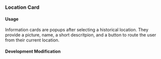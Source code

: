 ### Location Card

#### Usage

Information cards are popups after selecting a historical location. They provide a picture, name, a short descritpion, and a button to route the user from their current location.

#### Development Modification